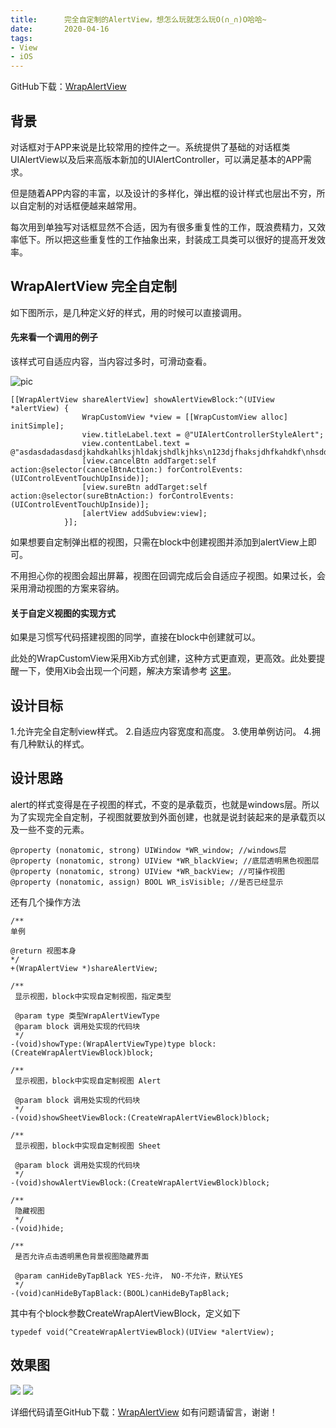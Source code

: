 ```yaml
---
title:      完全自定制的AlertView，想怎么玩就怎么玩O(∩_∩)O哈哈~
date:       2020-04-16
tags:
- View
- iOS
--- 
```


GitHub下载：[WrapAlertView](https://github.com/PaulPaulBoBo/WrapAlertView)

## 背景
对话框对于APP来说是比较常用的控件之一。系统提供了基础的对话框类UIAlertView以及后来高版本新加的UIAlertController，可以满足基本的APP需求。

但是随着APP内容的丰富，以及设计的多样化，弹出框的设计样式也层出不穷，所以自定制的对话框便越来越常用。

每次用到单独写对话框显然不合适，因为有很多重复性的工作，既浪费精力，又效率低下。所以把这些重复性的工作抽象出来，封装成工具类可以很好的提高开发效率。

## WrapAlertView 完全自定制
如下图所示，是几种定义好的样式，用的时候可以直接调用。

#### 先来看一个调用的例子

该样式可自适应内容，当内容过多时，可滑动查看。

![pic](https://paulpaulbobo.github.io/docs/img/3061217-fb84aba3b482b275.PNG)

    [[WrapAlertView shareAlertView] showAlertViewBlock:^(UIView *alertView) {
                    WrapCustomView *view = [[WrapCustomView alloc] initSimple];
                    view.titleLabel.text = @"UIAlertControllerStyleAlert";
                    view.contentLabel.text = @"asdasdadasdasdjkahdkahlksjhldakjshdlkjhks\n123djfhaksjdhfkahdkf\nhsddasdadasdasdjk456ahsdadasdasdjkahdkahlksjhldakjshdlkjhks\n123djfhaksjdhfkahdkf\nhsddasdadasdasdjk456ahsdadasdasdjkahdkahlksjhldakjshdlkjhks\n123djfhaksjdhfkahdkf\nhsddasdadasdasdjk456ahsdadasdasdjkahdkahlksjhldakjshdlkjhks\n123djfhaksjdhfkahdkf\nhsddasdadasdasdjk456ahsdadasdasdjkahdkahlksjhldakjshdlkjhks\n123djfhaksjdhfkahdkf\nhsddasdadasdasdjk456ahsdadasdasdjkahdkahlksjhldakjshdlkjhks\n123djfhaksjdhfkahdkf\nhsddasdadasdasdjk456ah\ndkahlksjhldakjshdlkjhksdjfhaksjd\nhfkahdkfhsddasdadasdasdjka\nhdkahlksjhldakjshdlkjhksdjfhaksjdhfkahdkfhsddasdadasdasdjkahdkahlksjhldakjshdlkjhksdjfhaksjdhfkahdkfhsddasdadasdasdjkahdkahlksjhldakjshdlkjhksdjfhaksjdhfkahdkfhsd000";
                    [view.cancelBtn addTarget:self action:@selector(cancelBtnAction:) forControlEvents:(UIControlEventTouchUpInside)];
                    [view.sureBtn addTarget:self action:@selector(sureBtnAction:) forControlEvents:(UIControlEventTouchUpInside)];
                    [alertView addSubview:view];
                }];
如果想要自定制弹出框的视图，只需在block中创建视图并添加到alertView上即可。

不用担心你的视图会超出屏幕，视图在回调完成后会自适应子视图。如果过长，会采用滑动视图的方案来容纳。

#### 关于自定义视图的实现方式

如果是习惯写代码搭建视图的同学，直接在block中创建就可以。

此处的WrapCustomView采用Xib方式创建，这种方式更直观，更高效。此处要提醒一下，使用Xib会出现一个问题，解决方案请参考 [这里](https://www.jianshu.com/p/36fe429757d3)。

## 设计目标

1.允许完全自定制view样式。
2.自适应内容宽度和高度。
3.使用单例访问。
4.拥有几种默认的样式。

## 设计思路
alert的样式变得是在子视图的样式，不变的是承载页，也就是windows层。所以为了实现完全自定制，子视图就要放到外面创建，也就是说封装起来的是承载页以及一些不变的元素。

    @property (nonatomic, strong) UIWindow *WR_window; //windows层
    @property (nonatomic, strong) UIView *WR_blackView; //底层透明黑色视图层
    @property (nonatomic, strong) UIView *WR_backView; //可操作视图
    @property (nonatomic, assign) BOOL WR_isVisible; //是否已经显示

还有几个操作方法

    /**
    单例

    @return 视图本身
    */
    +(WrapAlertView *)shareAlertView;
    
    /**
     显示视图，block中实现自定制视图，指定类型
    
     @param type 类型WrapAlertViewType
     @param block 调用处实现的代码块
     */
    -(void)showType:(WrapAlertViewType)type block:(CreateWrapAlertViewBlock)block;
    
    /**
     显示视图，block中实现自定制视图 Alert
    
     @param block 调用处实现的代码块
     */
    -(void)showSheetViewBlock:(CreateWrapAlertViewBlock)block;
    
    /**
     显示视图，block中实现自定制视图 Sheet
     
     @param block 调用处实现的代码块
     */
    -(void)showAlertViewBlock:(CreateWrapAlertViewBlock)block;
    
    /**
     隐藏视图
     */
    -(void)hide;
    
    /**
     是否允许点击透明黑色背景视图隐藏界面
    
     @param canHideByTapBlack YES-允许， NO-不允许，默认YES
     */
    -(void)canHideByTapBlack:(BOOL)canHideByTapBlack;


其中有个block参数CreateWrapAlertViewBlock，定义如下

    typedef void(^CreateWrapAlertViewBlock)(UIView *alertView);

## 效果图
![](https://paulpaulbobo.github.io/docs/img/3061217-93ed88a1fedb0453.PNG)
![](https://paulpaulbobo.github.io/docs/img/3061217-b9c51e3df9ed082b.jpeg)

详细代码请至GitHub下载：[WrapAlertView](https://github.com/PaulPaulBoBo/WrapAlertView)
如有问题请留言，谢谢！
